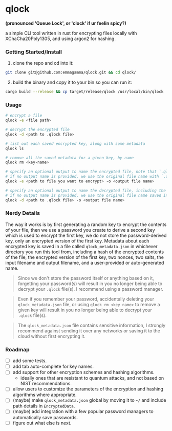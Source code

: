 # qlock

**(pronounced 'Queue Lock', or 'clock' if ur feelin spicy?)**

a simple CLI tool written in rust for encrypting files locally with XChaCha20Poly1305, and using argon2 for hashing.

### Getting Started/Install

1. clone the repo and cd into it:

```bash
git clone git@github.com:emmagamma/qlock.git && cd qlock/
```

2. build the binary and copy it to your bin so you can run it:

```bash
cargo build --release && cp target/release/qlock /usr/local/bin/qlock
```

### Usage

```bash
# encrypt a file
qlock -e <file path>

# decrypt the encrypted file
qlock -d <path to .qlock file>

# list out each saved encrypted key, along with some metadata
qlock ls

# remove all the saved metadata for a given key, by name
qlock rm <key-name>

# specify an optional output to name the encrypted file, note that `.qlock` will be appended to it automatically.
# if no output name is provided, we use the original file name with `.qlock` instead of it's original extension.
qlock -e <path to file you want to encrypt> -o <output file name>

# specify an optional output to name the decrypted file, including the file extension to use.
# if no output name is provided, we use the original file name saved in `qlock_metadata.json` from when the file was encrypted.
qlock -d <path to .qlock file> -o <output file name>
```

### Nerdy Details

The way it works is by first generating a random key to encrypt the contents of your file,
then we use a password you create to derive a second key which is used to encrypt the first key,
we do not store the password-derived key, only an encrypted version of the first key.
Metadata about each encrypted key is saved in a file called `qlock_metadata.json` in whichever directory you run this tool from,
including a hash of the encrypted contents of the file, the encrypted version of the first key,
two nonces, two salts, the input filename and output filename, and a user-provided or auto-generated name.

> Since we don't store the password itself or anything based on it, forgetting your password(s)
> will result in you no longer being able to decrypt your `.qlock` file(s). I recommend using a password manager.

> Even if you remember your password, accidentally deleting your `qlock_metadata.json` file, or using `qlock rm <key name>` to remove a given key
> will result in you no longer being able to decrypt your `.qlock` file(s).

> The `qlock_metadata.json` file contains sensitive information, I strongly recommend against sending it over any networks or saving it to the cloud without first encrypting it.

### Roadmap

- [ ] add some tests.
- [ ] add tab auto-complete for key names.
- [ ] add support for other encryption schemes and hashing algorithms.
  - ideally ones that are resistant to quantum attacks, and not based on NIST recommendations.
- [ ] allow users to customize the parameters of the encryption and hashing algorithms where appropriate.
- [ ] (maybe) make `qlock_metadata.json` global by moving it to `~/` and include path details in `EncryptedData`.
- [ ] (maybe) add integration with a few popular password managers to automatically save passwords.
- [ ] figure out what else is next.
